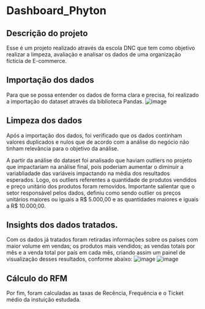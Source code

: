 # Dashboard_Phyton

## Descrição do projeto
Esse é um projeto realizado através da escola DNC que tem como objetivo realizar a limpeza, avaliação e analisar os dados de uma organização fícticia de E-commerce. 

## Importação dos dados

Para que se possa entender os dados de forma clara e precisa, foi realizado a importação do dataset através da biblioteca Pandas. 
![image](https://github.com/Yagomendonca/Dashboard_Phyton/assets/143752309/7222338f-7627-42ee-926d-6741cfb6b6dd)

## Limpeza dos dados

Após a importação dos dados, foi verificado que os dados continham valores duplicados e nulos que de acordo com a análise do negócio não tinham relevância para o objetivo da análise. 

A partir da análise do dataset foi analisado que haviam outliers no projeto que impactariam na análise final, pois poderiam aumentar o diminuir a variabliadade das variáveis impactando na média dos resultados esperados. Logo, os outliers referentes a quantidade de produtos vendidos e preço unitário dos produtos foram removidos. Importante salientar que o setor responsável pelos dados, definiu como sendo outlier os preços unitários maiores ou iguais a R$ 5.000,00 e as quantidades maiores e iguais a R$ 10.000,00.

## Insights dos dados tratados.

Com os dados já tratados foram retiradas informações sobre os países com maior volume em vendas; os produtos mais vendidos; as vendas totais por mês e a venda total por país em cada mês, criando assim um painel de visualização desses resultados, conforme abaixo:
![image](https://github.com/Yagomendonca/Dashboard_Phyton/assets/143752309/2d1b236e-b0da-4137-9eaf-22405c21c99f)
![image](https://github.com/Yagomendonca/Dashboard_Phyton/assets/143752309/d03489c2-f967-4bf6-b062-6e388ab2cc44)

## Cálculo do RFM
Por fim, foram calculadas as taxas de Recência, Frequência e o Ticket médio da instuição estudada.


